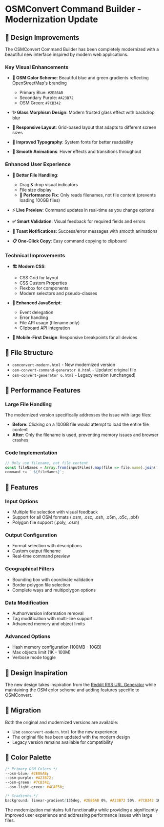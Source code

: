 # OSMConvert Command Builder - Modernization Update

## 🎨 Design Improvements

The OSMConvert Command Builder has been completely modernized with a beautiful new interface inspired by modern web applications.

### Key Visual Enhancements

- **🌈 OSM Color Scheme**: Beautiful blue and green gradients reflecting OpenStreetMap's branding
  - Primary Blue: `#2E86AB`
  - Secondary Purple: `#A23B72` 
  - OSM Green: `#7CB342`

- **✨ Glass Morphism Design**: Modern frosted glass effect with backdrop blur
- **📱 Responsive Layout**: Grid-based layout that adapts to different screen sizes
- **🎯 Improved Typography**: System fonts for better readability
- **🔄 Smooth Animations**: Hover effects and transitions throughout

### Enhanced User Experience

- **📁 Better File Handling**: 
  - Drag & drop visual indicators
  - File size display
  - **🚀 Performance Fix**: Only reads filenames, not file content (prevents loading 100GB files)
  
- **⚡ Live Preview**: Command updates in real-time as you change options
- **✅ Smart Validation**: Visual feedback for required fields and errors
- **🍞 Toast Notifications**: Success/error messages with smooth animations
- **📋 One-Click Copy**: Easy command copying to clipboard

### Technical Improvements

- **🏗️ Modern CSS**: 
  - CSS Grid for layout
  - CSS Custom Properties
  - Flexbox for components
  - Modern selectors and pseudo-classes

- **🧠 Enhanced JavaScript**:
  - Event delegation
  - Error handling
  - File API usage (filename only)
  - Clipboard API integration

- **📱 Mobile-First Design**: Responsive breakpoints for all devices

## 🔧 File Structure

- `osmconvert-modern.html` - New modernized version
- `osm-convert-command-generator 8.html` - Updated original file
- `osm-convert-generator 6.html` - Legacy version (unchanged)

## 🚀 Performance Features

### Large File Handling
The modernized version specifically addresses the issue with large files:

- **Before**: Clicking on a 100GB file would attempt to load the entire file content
- **After**: Only the filename is used, preventing memory issues and browser crashes

### Code Implementation
```javascript
// Only use filename, not file content
const fileNames = Array.from(inputFiles).map(file => file.name).join(' ');
command += ` ${fileNames}`;
```

## 🎯 Features

### Input Options
- Multiple file selection with visual feedback
- Support for all OSM formats (.osm, .osc, .osh, .o5m, .o5c, .pbf)
- Polygon file support (.poly, .osm)

### Output Configuration
- Format selection with descriptions
- Custom output filename
- Real-time command preview

### Geographical Filters
- Bounding box with coordinate validation
- Border polygon file selection
- Complete ways and multipolygon options

### Data Modification
- Author/version information removal
- Tag modification with multi-line support
- Advanced memory and object limits

### Advanced Options
- Hash memory configuration (100MB - 10GB)
- Max objects limit (1K - 100M)
- Verbose mode toggle

## 🌟 Design Inspiration

The new design takes inspiration from the [Reddit RSS URL Generator](https://github.com/RyansOpenSauceRice/a-reddit-rss-url-gen) while maintaining the OSM color scheme and adding features specific to OSMConvert.

## 🔄 Migration

Both the original and modernized versions are available:
- Use `osmconvert-modern.html` for the new experience
- The original file has been updated with the modern design
- Legacy version remains available for compatibility

## 🎨 Color Palette

```css
/* Primary OSM Colors */
--osm-blue: #2E86AB;
--osm-purple: #A23B72;
--osm-green: #7CB342;
--osm-light-green: #4CAF50;

/* Gradients */
background: linear-gradient(135deg, #2E86AB 0%, #A23B72 50%, #7CB342 100%);
```

The modernization maintains full functionality while providing a significantly improved user experience and addressing performance issues with large files.